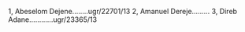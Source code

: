 1, Abeselom Dejene........ugr/22701/13
2, Amanuel Dereje.........
3, Direb Adane............ugr/23365/13